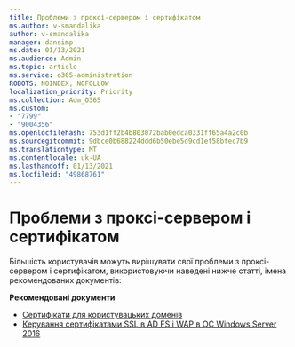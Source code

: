```yaml
---
title: Проблеми з проксі-сервером і сертифікатом
ms.author: v-smandalika
author: v-smandalika
manager: dansimp
ms.date: 01/13/2021
ms.audience: Admin
ms.topic: article
ms.service: o365-administration
ROBOTS: NOINDEX, NOFOLLOW
localization_priority: Priority
ms.collection: Adm_O365
ms.custom:
- "7799"
- "9004356"
ms.openlocfilehash: 753d1ff2b4b803072bab0edca0331ff65a4a2c0b
ms.sourcegitcommit: 9dbce0b688224ddd6b50ebe5d9cd1ef58bfec7b9
ms.translationtype: MT
ms.contentlocale: uk-UA
ms.lasthandoff: 01/13/2021
ms.locfileid: "49868761"
---
```

# <a name="application-proxy-and-certificate-issues"></a>Проблеми з проксі-сервером і сертифікатом

Більшість користувачів можуть вирішувати свої проблеми з проксі-сервером і сертифікатом, використовуючи наведені нижче статті, імена рекомендованих документів:

**Рекомендовані документи**

- [Сертифікати для користувацьких доменів](https://docs.microsoft.com/azure/active-directory/manage-apps/application-proxy-configure-custom-domain#certificates-for-custom-domains)
- [Керування сертифікатами SSL в AD FS і WAP в ОС Windows Server 2016](https://docs.microsoft.com/windows-server/identity/ad-fs/operations/manage-ssl-certificates-ad-fs-wap)


